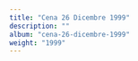 ```yaml
---
title: "Cena 26 Dicembre 1999"
description: ""
album: "cena-26-dicembre-1999"
weight: "1999"
---
```

